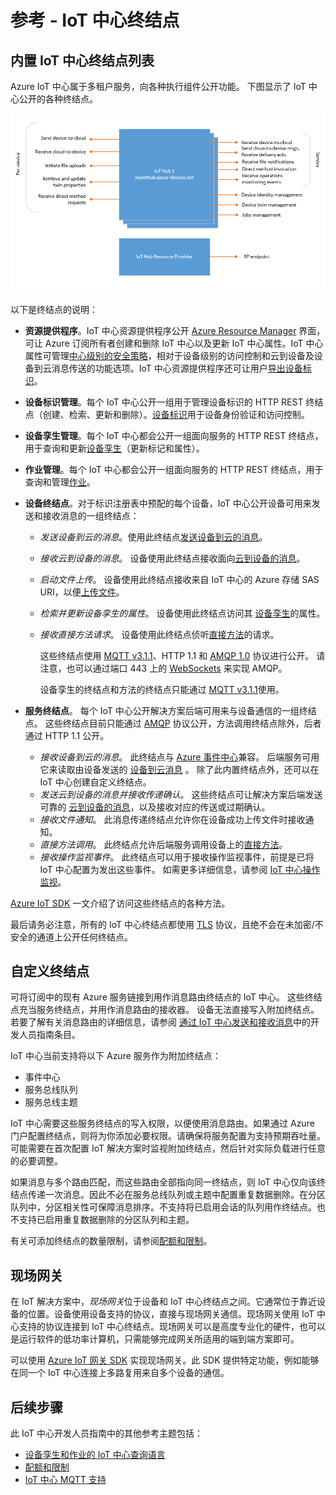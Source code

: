 <properties
    pageTitle="了解 Azure IoT 中心终结点 | Azure"
    description="开发人员指南 - 有关 IoT 中心面向设备和面向服务的终结点的参考信息。"
    services="iot-hub"
    documentationcenter=".net"
    author="dominicbetts"
    manager="timlt"
    editor="" />
<tags
    ms.assetid="57ba52ae-19c6-43e4-bc6c-d8a5c2476e95"
    ms.service="iot-hub"
    ms.devlang="multiple"
    ms.topic="article"
    ms.tgt_pltfrm="na"
    ms.workload="na"
    ms.date="03/22/2017"
    wacn.date="06/05/2017"
    ms.author="v-yiso"
    ms.translationtype="Human Translation"
    ms.sourcegitcommit="08618ee31568db24eba7a7d9a5fc3b079cf34577"
    ms.openlocfilehash="7f45c5f5117d5e0b3fad64e756a899a638dc7e61"
    ms.contentlocale="zh-cn"
    ms.lasthandoff="05/26/2017" />

# <a name="reference---iot-hub-endpoints"></a>参考 - IoT 中心终结点
## <a name="list-of-built-in-iot-hub-endpoints"></a>内置 IoT 中心终结点列表
Azure IoT 中心属于多租户服务，向各种执行组件公开功能。 下图显示了 IoT 中心公开的各种终结点。

![IoT 中心终结点][img-endpoints]

以下是终结点的说明：

* **资源提供程序**。IoT 中心资源提供程序公开 [Azure Resource Manager][lnk-arm] 界面，可让 Azure 订阅所有者创建和删除 IoT 中心以及更新 IoT 中心属性。IoT 中心属性可管理[中心级别的安全策略][lnk-accesscontrol]，相对于设备级别的访问控制和云到设备及设备到云消息传送的功能选项。IoT 中心资源提供程序还可让用户[导出设备标识][lnk-importexport]。
* **设备标识管理**。每个 IoT 中心公开一组用于管理设备标识的 HTTP REST 终结点（创建、检索、更新和删除）。[设备标识][lnk-device-identities]用于设备身份验证和访问控制。
* **设备孪生管理**。每个 IoT 中心都会公开一组面向服务的 HTTP REST 终结点，用于查询和更新[设备孪生][lnk-twins]（更新标记和属性）。
* **作业管理**。每个 IoT 中心都会公开一组面向服务的 HTTP REST 终结点，用于查询和管理[作业][lnk-jobs]。
* **设备终结点**。对于标识注册表中预配的每个设备，IoT 中心公开设备可用来发送和接收消息的一组终结点：
  
  * *发送设备到云的消息*。使用此终结点[发送设备到云的消息][lnk-d2c]。
  * *接收云到设备的消息*。 设备使用此终结点接收面向[云到设备的消息][lnk-c2d]。
  * *启动文件上传*。 设备使用此终结点接收来自 IoT 中心的 Azure 存储 SAS URI，以便[上传文件][lnk-upload]。
  * *检索并更新设备孪生的属性*。 设备使用此终结点访问其 [设备孪生][lnk-twins]的属性。
  * *接收直接方法请求*。 设备使用此终结点侦听[直接方法][lnk-methods]的请求。

    这些终结点使用 [MQTT v3.1.1][lnk-mqtt]、HTTP 1.1 和 [AMQP 1.0][lnk-amqp] 协议进行公开。 请注意，也可以通过端口 443 上的 [WebSockets][lnk-websockets] 来实现 AMQP。

    设备孪生的终结点和方法的终结点只能通过 [MQTT v3.1.1][lnk-mqtt]使用。
* **服务终结点**。 每个 IoT 中心公开解决方案后端可用来与设备通信的一组终结点。 这些终结点目前只能通过 [AMQP][lnk-amqp] 协议公开，方法调用终结点除外，后者通过 HTTP 1.1 公开。

  * *接收设备到云的消息*。 此终结点与 [Azure 事件中心][lnk-event-hubs]兼容。 后端服务可用它来读取由设备发送的 [设备到云消息][lnk-d2c] 。 除了此内置终结点外，还可以在 IoT 中心创建自定义终结点。
  * *发送云到设备的消息并接收传递确认*。 这些终结点可让解决方案后端发送可靠的 [云到设备的消息][lnk-c2d]，以及接收对应的传送或过期确认。
  * *接收文件通知*。 此消息传递终结点允许你在设备成功上传文件时接收通知。 
  * *直接方法调用*。 此终结点允许后端服务调用设备上的[直接方法][lnk-methods]。
  * *接收操作监视事件*。 此终结点可以用于接收操作监视事件，前提是已将 IoT 中心配置为发出这些事件。 如需更多详细信息，请参阅 [IoT 中心操作监视][lnk-operations-mon]。

[Azure IoT SDK][lnk-sdks] 一文介绍了访问这些终结点的各种方法。

最后请务必注意，所有的 IoT 中心终结点都使用 [TLS][lnk-tls] 协议，且绝不会在未加密/不安全的通道上公开任何终结点。

## <a name="custom-endpoints"></a>自定义终结点
可将订阅中的现有 Azure 服务链接到用作消息路由终结点的 IoT 中心。 这些终结点充当服务终结点，并用作消息路由的接收器。 设备无法直接写入附加终结点。 若要了解有关消息路由的详细信息，请参阅 [通过 IoT 中心发送和接收消息][lnk-devguide-messaging]中的开发人员指南条目。

IoT 中心当前支持将以下 Azure 服务作为附加终结点：

* 事件中心
* 服务总线队列
* 服务总线主题

IoT 中心需要这些服务终结点的写入权限，以便使用消息路由。如果通过 Azure 门户配置终结点，则将为你添加必要权限。请确保将服务配置为支持预期吞吐量。可能需要在首次配置 IoT 解决方案时监视附加终结点，然后针对实际负载进行任意的必要调整。

如果消息与多个路由匹配，而这些路由全部指向同一终结点，则 IoT 中心仅向该终结点传递一次消息。因此不必在服务总线队列或主题中配置重复数据删除。在分区队列中，分区相关性可保障消息排序。不支持将已启用会话的队列用作终结点。也不支持已启用重复数据删除的分区队列和主题。

有关可添加终结点的数量限制，请参阅[配额和限制][lnk-devguide-quotas]。

## <a name="field-gateways"></a> 现场网关
在 IoT 解决方案中，*现场网关*位于设备和 IoT 中心终结点之间。它通常位于靠近设备的位置。设备使用设备支持的协议，直接与现场网关通信。现场网关使用 IoT 中心支持的协议连接到 IoT 中心终结点。现场网关可以是高度专业化的硬件，也可以是运行软件的低功率计算机，只需能够完成网关所适用的端到端方案即可。

可以使用 [Azure IoT 网关 SDK][lnk-gateway-sdk] 实现现场网关。此 SDK 提供特定功能，例如能够在同一个 IoT 中心连接上多路复用来自多个设备的通信。

## <a name="next-steps"></a>后续步骤
此 IoT 中心开发人员指南中的其他参考主题包括：

- [设备孪生和作业的 IoT 中心查询语言][lnk-devguide-query]
- [配额和限制][lnk-devguide-quotas]
- [IoT 中心 MQTT 支持][lnk-devguide-mqtt]

[lnk-gateway-sdk]: https://github.com/Azure/azure-iot-gateway-sdk

[img-endpoints]: ./media/iot-hub-devguide-endpoints/endpoints.png
[lnk-amqp]: https://www.amqp.org/
[lnk-mqtt]: http://mqtt.org/
[lnk-websockets]: https://tools.ietf.org/html/rfc6455
[lnk-arm]: /documentation/articles/resource-group-overview/
[lnk-event-hubs]: /documentation/services/event-hubs/

[lnk-tls]: https://tools.ietf.org/html/rfc5246

[lnk-sdks]: /documentation/articles/iot-hub-devguide-sdks/
[lnk-accesscontrol]: /documentation/articles/iot-hub-devguide-security/#access-control-and-permissions
[lnk-importexport]: /documentation/articles/iot-hub-devguide-identity-registry/#import-and-export-device-identities
[lnk-d2c]: /documentation/articles/iot-hub-devguide-messaging/#device-to-cloud-messages
[lnk-device-identities]: /documentation/articles/iot-hub-devguide-identity-registry/
[lnk-upload]: /documentation/articles/iot-hub-devguide-file-upload/
[lnk-c2d]: /documentation/articles/iot-hub-devguide-messaging/#cloud-to-device-messages
[lnk-methods]: /documentation/articles/iot-hub-devguide-direct-methods/
[lnk-twins]: /documentation/articles/iot-hub-devguide-device-twins/
[lnk-query]: /documentation/articles/iot-hub-devguide-query-language/
[lnk-jobs]: /documentation/articles/iot-hub-devguide-jobs/

[lnk-devguide-quotas]: /documentation/articles/iot-hub-devguide-quotas-throttling/
[lnk-devguide-query]: /documentation/articles/iot-hub-devguide-query-language/
[lnk-devguide-mqtt]: /documentation/articles/iot-hub-mqtt-support/
[lnk-devguide-messaging]: /documentation/articles/iot-hub-devguide-messaging/
[lnk-operations-mon]: /documentation/articles/iot-hub-operations-monitoring/

<!--Update_Description:update wording-->